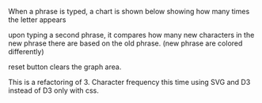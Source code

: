When a phrase is typed, a chart is shown below showing how many times the letter appears

upon typing a second phrase, it compares how many new characters in the new phrase there are based on the old phrase. (new phrase are colored differently)

reset button clears the graph area.

This is a refactoring of 3. Character frequency this time using SVG and D3 instead of D3 only with css.
